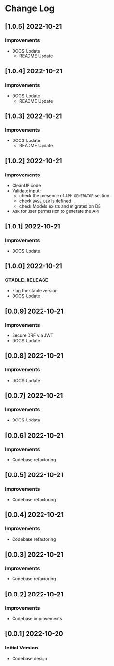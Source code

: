 # Change Log

## [1.0.5] 2022-10-21
### Improvements

- DOCS Update
  - README Update

## [1.0.4] 2022-10-21
### Improvements

- DOCS Update
  - README Update

## [1.0.3] 2022-10-21
### Improvements

- DOCS Update
  - README Update

## [1.0.2] 2022-10-21
### Improvements

- CleanUP code
- Validate input: 
  - check the presence of `APP_GENERATOR` section
  - check `BASE_DIR` is defined 
  - check Models exists and migrated on DB
- Ask for user permission to generate the API

## [1.0.1] 2022-10-21
### Improvements

- DOCS Update

## [1.0.0] 2022-10-21
### STABLE_RELEASE

- Flag the stable version
- DOCS Update

## [0.0.9] 2022-10-21
### Improvements

- Secure DRF via JWT
- DOCS Update

## [0.0.8] 2022-10-21
### Improvements

- DOCS Update

## [0.0.7] 2022-10-21
### Improvements

- DOCS Update

## [0.0.6] 2022-10-21
### Improvements

- Codebase refactoring

## [0.0.5] 2022-10-21
### Improvements

- Codebase refactoring

## [0.0.4] 2022-10-21
### Improvements

- Codebase refactoring

## [0.0.3] 2022-10-21
### Improvements

- Codebase refactoring

## [0.0.2] 2022-10-21
### Improvements

- Codebase improvements

## [0.0.1] 2022-10-20
### Initial Version

- Codebase design
